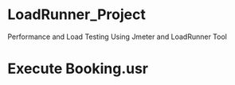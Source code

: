 # LoadRunner_Project
Performance and Load Testing Using Jmeter and LoadRunner Tool
# Execute Booking.usr

